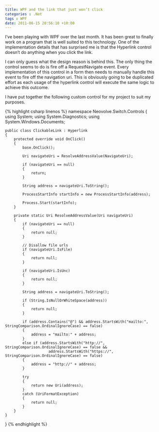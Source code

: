 ```yaml
---
title: WPF and the link that just won’t click
categories : .Net
tags : WPF
date: 2011-06-15 20:56:10 +10:00
---
```


I’ve been playing with WPF over the last month. It has been great to finally work on a program that is well suited to this technology. One of the implementation details that has surprised me is that the Hyperlink control doesn’t do anything when you click the link.

I can only guess what the design reason is behind this. The only thing the control seems to do is fire off a RequestNavigate event. Every implementation of this control in a form then needs to manually handle this event to fire off the navigation uri. This is obviously going to be duplicated effort as each usage of the hyperlink control will execute the same logic to achieve this outcome.

I have put together the following custom control for my project to suit my purposes.{% highlight csharp linenos %}
namespace Neovolve.Switch.Controls
{
    using System;
    using System.Diagnostics;
    using System.Windows.Documents;
    
    public class ClickableLink : Hyperlink
    {
        protected override void OnClick()
        {
            base.OnClick();
    
            Uri navigateUri = ResolveAddressValue(NavigateUri);
    
            if (navigateUri == null)
            {
                return;
            }
    
            String address = navigateUri.ToString();
    
            ProcessStartInfo startInfo = new ProcessStartInfo(address);
                
            Process.Start(startInfo);
        }
            
        private static Uri ResolveAddressValue(Uri navigateUri)
        {
            if (navigateUri == null)
            {
                return null;
            }
    
            // Disallow file urls
            if (navigateUri.IsFile)
            {
                return null;
            }
    
            if (navigateUri.IsUnc)
            {
                return null;
            }
    
            String address = navigateUri.ToString();
    
            if (String.IsNullOrWhiteSpace(address))
            {
                return null;
            }
    
            if (address.Contains("@") && address.StartsWith("mailto:", StringComparison.OrdinalIgnoreCase) == false)
            {
                address = "mailto:" + address;
            }
            else if (address.StartsWith("http://", StringComparison.OrdinalIgnoreCase) == false &&
                        address.StartsWith("https://", StringComparison.OrdinalIgnoreCase) == false)
            {
                address = "http://" + address;
            }
    
            try
            {
                return new Uri(address);
            }
            catch (UriFormatException)
            {
                return null;
            }
        }
    }
}
{% endhighlight %}


